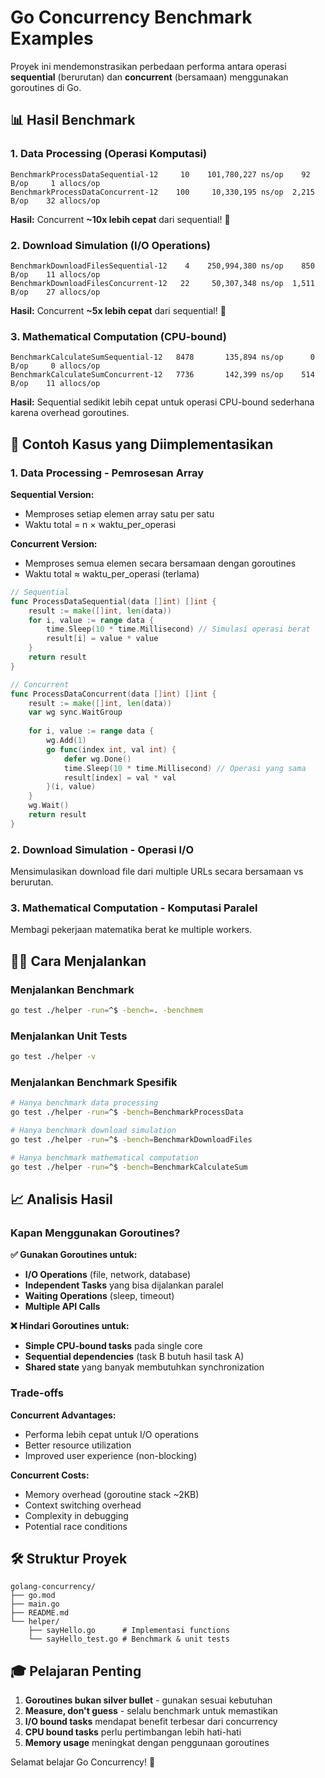 # Go Concurrency Benchmark Examples

Proyek ini mendemonstrasikan perbedaan performa antara operasi **sequential** (berurutan) dan **concurrent** (bersamaan) menggunakan goroutines di Go.

## 📊 Hasil Benchmark

### 1. Data Processing (Operasi Komputasi)
```
BenchmarkProcessDataSequential-12     10    101,780,227 ns/op    92 B/op     1 allocs/op
BenchmarkProcessDataConcurrent-12    100     10,330,195 ns/op  2,215 B/op    32 allocs/op
```
**Hasil:** Concurrent **~10x lebih cepat** dari sequential! 🚀

### 2. Download Simulation (I/O Operations)
```
BenchmarkDownloadFilesSequential-12    4    250,994,380 ns/op    850 B/op    11 allocs/op
BenchmarkDownloadFilesConcurrent-12   22     50,307,348 ns/op  1,511 B/op    27 allocs/op
```
**Hasil:** Concurrent **~5x lebih cepat** dari sequential! 🚀

### 3. Mathematical Computation (CPU-bound)
```
BenchmarkCalculateSumSequential-12   8478       135,894 ns/op      0 B/op     0 allocs/op
BenchmarkCalculateSumConcurrent-12   7736       142,399 ns/op    514 B/op    11 allocs/op
```
**Hasil:** Sequential sedikit lebih cepat untuk operasi CPU-bound sederhana karena overhead goroutines.

## 🎯 Contoh Kasus yang Diimplementasikan

### 1. **Data Processing** - Pemrosesan Array
**Sequential Version:**
- Memproses setiap elemen array satu per satu
- Waktu total = n × waktu_per_operasi

**Concurrent Version:**
- Memproses semua elemen secara bersamaan dengan goroutines
- Waktu total ≈ waktu_per_operasi (terlama)

```go
// Sequential
func ProcessDataSequential(data []int) []int {
    result := make([]int, len(data))
    for i, value := range data {
        time.Sleep(10 * time.Millisecond) // Simulasi operasi berat
        result[i] = value * value
    }
    return result
}

// Concurrent
func ProcessDataConcurrent(data []int) []int {
    result := make([]int, len(data))
    var wg sync.WaitGroup
    
    for i, value := range data {
        wg.Add(1)
        go func(index int, val int) {
            defer wg.Done()
            time.Sleep(10 * time.Millisecond) // Operasi yang sama
            result[index] = val * val
        }(i, value)
    }
    wg.Wait()
    return result
}
```

### 2. **Download Simulation** - Operasi I/O
Mensimulasikan download file dari multiple URLs secara bersamaan vs berurutan.

### 3. **Mathematical Computation** - Komputasi Paralel
Membagi pekerjaan matematika berat ke multiple workers.

## 🏃‍♂️ Cara Menjalankan

### Menjalankan Benchmark
```bash
go test ./helper -run=^$ -bench=. -benchmem
```

### Menjalankan Unit Tests
```bash
go test ./helper -v
```

### Menjalankan Benchmark Spesifik
```bash
# Hanya benchmark data processing
go test ./helper -run=^$ -bench=BenchmarkProcessData

# Hanya benchmark download simulation  
go test ./helper -run=^$ -bench=BenchmarkDownloadFiles

# Hanya benchmark mathematical computation
go test ./helper -run=^$ -bench=BenchmarkCalculateSum
```

## 📈 Analisis Hasil

### Kapan Menggunakan Goroutines?

**✅ Gunakan Goroutines untuk:**
- **I/O Operations** (file, network, database)
- **Independent Tasks** yang bisa dijalankan paralel
- **Waiting Operations** (sleep, timeout)
- **Multiple API Calls**

**❌ Hindari Goroutines untuk:**
- **Simple CPU-bound tasks** pada single core
- **Sequential dependencies** (task B butuh hasil task A)
- **Shared state** yang banyak membutuhkan synchronization

### Trade-offs

**Concurrent Advantages:**
- Performa lebih cepat untuk I/O operations
- Better resource utilization
- Improved user experience (non-blocking)

**Concurrent Costs:**
- Memory overhead (goroutine stack ~2KB)
- Context switching overhead
- Complexity in debugging
- Potential race conditions

## 🛠️ Struktur Proyek

```
golang-concurrency/
├── go.mod
├── main.go
├── README.md
└── helper/
    ├── sayHello.go      # Implementasi functions
    └── sayHello_test.go # Benchmark & unit tests
```

## 🎓 Pelajaran Penting

1. **Goroutines bukan silver bullet** - gunakan sesuai kebutuhan
2. **Measure, don't guess** - selalu benchmark untuk memastikan
3. **I/O bound tasks** mendapat benefit terbesar dari concurrency
4. **CPU bound tasks** perlu pertimbangan lebih hati-hati
5. **Memory usage** meningkat dengan penggunaan goroutines

Selamat belajar Go Concurrency! 🎉
